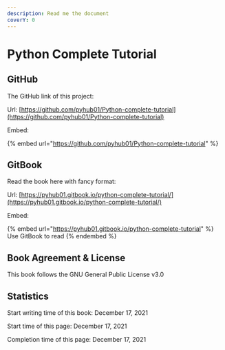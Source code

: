 ```yaml
---
description: Read me the document
coverY: 0
---
```


# Python Complete Tutorial

## GitHub

The GitHub link of this project:

Url: [https://github.com/pyhub01/Python-complete-tutorial](https://github.com/pyhub01/Python-complete-tutorial)

Embed:

{% embed url="https://github.com/pyhub01/Python-complete-tutorial" %}

## GitBook

Read the book here with fancy format:

Url: [https://pyhub01.gitbook.io/python-complete-tutorial/](https://pyhub01.gitbook.io/python-complete-tutorial/)

Embed:

{% embed url="https://pyhub01.gitbook.io/python-complete-tutorial" %}
Use GitBook to read
{% endembed %}

## Book Agreement & License

This book follows the GNU General Public License v3.0

## Statistics

Start writing time of this book: December 17, 2021

Start time of this page: December 17, 2021

Completion time of this page: December 17, 2021
